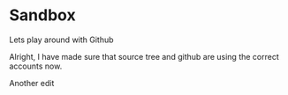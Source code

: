 # Sandbox
Lets play around with Github

Alright, I have made sure that source tree and github are using the correct accounts now.

Another edit